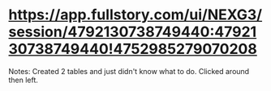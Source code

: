 # https://app.fullstory.com/ui/NEXG3/session/4792130738749440:4792130738749440!4752985279070208

Notes: Created 2 tables and just didn't know what to do. Clicked around then left.